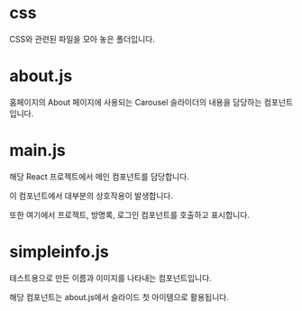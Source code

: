 # css
CSS와 관련된 파일을 모아 놓은 폴더입니다.
# about.js
홈페이지의 About 페이지에 사용되는 Carousel 슬라이더의 내용을 담당하는 컴포넌트입니다.
# main.js
해당 React 프로젝트에서 메인 컴포넌트를 담당합니다.

이 컴포넌트에서 대부분의 상호작용이 발생합니다.

또한 여기에서 프로젝트, 방명록, 로그인 컴포넌트를 호출하고 표시합니다.
# simpleinfo.js
테스트용으로 만든 이름과 이미지를 나타내는 컴포넌트입니다.

해당 컴포넌트는 about.js에서 슬라이드 첫 아이템으로 활용됩니다.
